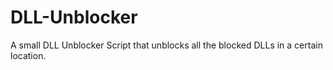 # DLL-Unblocker
A small DLL Unblocker Script that unblocks all the blocked DLLs in a certain location. 
